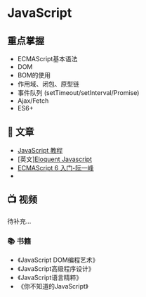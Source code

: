 # JavaScript

## 重点掌握
- ECMAScript基本语法
- DOM
- BOM的使用
- 作用域、闭包、原型链
-  事件队列 (setTimeout/setInterval/Promise)
- Ajax/Fetch
- ES6+
  
## 📄 文章 
- [JavaScript 教程](https://www.runoob.com/js/js-tutorial.html)
- [英文][Eloquent Javascript](https://eloquentjavascript.net/)
- [ECMAScript 6 入门-阮一峰](https://es6.ruanyifeng.com/)
- 
## 📺 视频
待补充...

### 📚 书籍
- 《JavaScript DOM编程艺术》
- 《JavaScript高级程序设计》
- 《JavaScript语言精粹》
- 《你不知道的JavaScript》